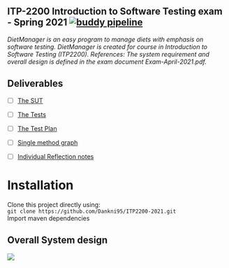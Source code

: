 
## ITP-2200 Introduction to Software Testing exam - Spring 2021 [![buddy pipeline](https://app.buddy.works/danielkn/itp2200/pipelines/pipeline/319726/badge.svg?token=006b395dd8acf3c595b81beac5ea06b59a26b76f03206de6d52f9f130510a84e "buddy pipeline")](https://app.buddy.works/danielkn/itp2200/pipelines/pipeline/319726)
_DietManager is an easy program to manage diets with emphasis on software testing. DietManager is created for course in Introduction to Software Testing (ITP2200). References: The system requirement and overall design is defined in the exam document Exam-April-2021.pdf._

## Deliverables
- [ ] [The SUT](https://www.google.com)
- [ ] [The Tests](https://www.google.com)
- [ ] [The Test Plan](https://www.google.com)
- [ ] [Single method graph](https://www.google.com)
- [ ] [Individual Reflection notes](https://www.google.com)


# Installation
Clone this project directly using:<br /> 
` git clone https://github.com/Dankni95/ITP2200-2021.git `<br /> 
Import maven dependencies

## Overall System design<br /> 
![](https://i.imgur.com/HTTCcSe.png)
